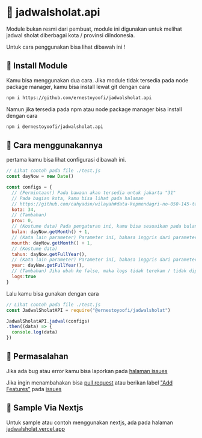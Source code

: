 # 🕌 jadwalsholat.api

Module bukan resmi dari pembuat, module ini digunakan untuk melihat jadwal sholat diberbagai kota / provinsi diIndonesia.

Untuk cara penggunakan bisa lihat dibawah ini !

## 🚧 Install Module

Kamu bisa menggunakan dua cara.
Jika module tidak tersedia pada node package manager, kamu bisa install lewat git dengan cara

```bash
npm i https://github.com/ernestoyoofi/jadwalsholat.api
```

Namun jika tersedia pada npm atau node package manager bisa install dengan cara

```bash
npm i @ernestoyoofi/jadwalsholat.api
```

## 🎉 Cara menggunakannya

pertama kamu bisa lihat configurasi dibawah ini.

```js
// Lihat contoh pada file ./test.js
const dayNow = new Date()

const configs = {
  // (Permintaan!) Pada bawaan akan tersedia untuk jakarta "31"
  // Pada bagian kota, kamu bisa lihat pada halaman
  // https://github.com/cahyadsn/wilayah#data-kepmendagri-no-050-145-tahun-2022 pada id_prov
  kota: 34,
  // (Tambahan)
  prov: 0,
  // (Kostume data) Pada pengaturan ini, kamu bisa sesuaikan pada bulan yang diinginkan
  bulan: dayNow.getMonth() + 1,
  // (Kata lain parameter) Parameter ini, bahasa inggris dari parameter "bulan"
  mounth: dayNow.getMonth() + 1,
  // (Kostume data)
  tahun: dayNow.getFullYear(),
  // (Kata lain parameter) Parameter ini, bahasa inggris dari parameter "tahun"
  year: dayNow.getFullYear(),
  // (Tambahan) Jika ubah ke false, maka logs tidak terekam / tidak diperlihatkan di console
  logs:true
}
```

Lalu kamu bisa gunakan dengan cara

```js
// Lihat contoh pada file ./test.js
const JadwalSholatAPI = require("@ernestoyoofi/jadwalsholat")

JadwalSholatAPI.jadwal(configs)
.then((data) => {
  console.log(data)
})
```

## 🐞 Permasalahan

Jika ada bug atau error kamu bisa laporkan pada [halaman issues](https://github.com/ernestoyoofi/jadwalsholat.api/issues)

Jika ingin menambahakan bisa [pull request](https://github.com/ernestoyoofi/jadwalsholat.api/pulls) atau berikan label ["Add Features"](https://github.com/ernestoyoofi/lahelu-dwn/issues/new?labels=Add+Features) pada [issues](https://github.com/ernestoyoofi/lahelu-dwn/issues/new?labels=Add+Features)

## 📝 Sample Via Nextjs

Untuk sample atau contoh menggunakan nextjs, ada pada halaman
[jadwalsholat.vercel.app](https://jadwalsholat.vercel.app/)
